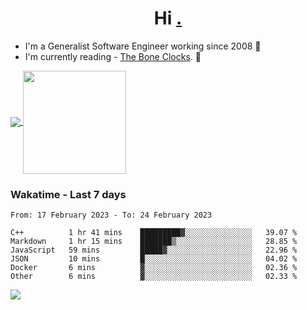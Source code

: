 <h1 align="center">Hi <a href="https://www.hackerrank.com/erasmosaraujo">.</a></h1>
 
- I'm a Generalist Software Engineer working  since 2008 🚀
- I'm currently reading - <a href="https://www.amazon.ca/Bone-Clocks-David-Mitchell/dp/0340921625">The Bone Clocks</a>. 📘
  
<p align="left">
  <a href="https://github.com/anuraghazra/github-readme-stats">
    <img
      align="center"
      src="https://github-readme-stats.vercel.app/api/top-langs/?username=erasmosoares&theme=radical&layout=compact"
    />
  </a>
  <a href="https://github.com/anuraghazra/github-readme-stats">
    <img
      align="center"
      height="165"
      src="https://github-readme-stats.vercel.app/api?username=erasmosoares&theme=radical&count_private=true&show_icons=true&custom_title=Github%20Status&hide=issues"
    />
  </a>
</p>

 ### Wakatime - Last 7 days

<!--START_SECTION:waka-->

```text
From: 17 February 2023 - To: 24 February 2023

C++          1 hr 41 mins    █████████▓░░░░░░░░░░░░░░░   39.07 %
Markdown     1 hr 15 mins    ███████▒░░░░░░░░░░░░░░░░░   28.85 %
JavaScript   59 mins         █████▓░░░░░░░░░░░░░░░░░░░   22.96 %
JSON         10 mins         █░░░░░░░░░░░░░░░░░░░░░░░░   04.02 %
Docker       6 mins          ▓░░░░░░░░░░░░░░░░░░░░░░░░   02.36 %
Other        6 mins          ▓░░░░░░░░░░░░░░░░░░░░░░░░   02.33 %
```

<!--END_SECTION:waka-->

![](https://komarev.com/ghpvc/?username=erasmosoares&color=brightgreen)
